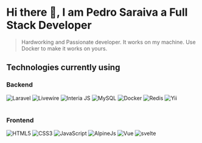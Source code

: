 # Hi there 👋, I am Pedro Saraiva a Full Stack Developer

> Hardworking and Passionate developer.
> It works on my machine. Use Docker to make it works on yours.

## Technologies currently using

### Backend

<div>
  <img  alt="Laravel" src="https://img.shields.io/badge/laravel-%2343853D.svg?style=for-the-badge&logo=laravel&logoColor=white"/>
  <img  alt="Livewire" src="https://img.shields.io/badge/livewire-%23593d88.svg?style=for-the-badge&logo=livewire&logoColor=white"/>
  <img  alt="Interia JS" src="https://img.shields.io/badge/inertia-js-%231572B6.svg?style=for-the-badge&logo=inertia&logoColor=white"/>
  <img  alt="MySQL" src="https://img.shields.io/badge/mysql-%231572B6.svg?style=for-the-badge&logo=mysql&logoColor=white"/>
  <img  alt="Docker" src ="https://img.shields.io/badge/docker-%234ea94b.svg?style=for-the-badge&logo=docker&logoColor=white"/>
  <img  alt="Redis" src="https://img.shields.io/badge/redis-%23DD0031.svg?style=for-the-badge&logo=redis&logoColor=white"/>  
  <img  alt="Yii" src="https://img.shields.io/badge/Yii Framework-%23404d59.svg?style=for-the-badge&logo=yii-framework&logoColor=%2361DAFB"/>
</div>

<br>

### Frontend

<div>
  <img  alt="HTML5" src="https://img.shields.io/badge/html5-%23E34F26.svg?style=for-the-badge&logo=html5&logoColor=white"/>
  <img  alt="CSS3" src="https://img.shields.io/badge/css3-%231572B6.svg?style=for-the-badge&logo=css3&logoColor=white"/>
  <img  alt="JavaScript" src="https://img.shields.io/badge/javascript-%23323330.svg?style=for-the-badge&logo=javascript&logoColor=%23F7DF1E"/>
  <img  alt="AlpineJs" src="https://img.shields.io/badge/alpine-js%23593d8.svg?style=for-the-badge&logo=Alpine.js&logoColor=white"/>
  <img  alt="Vue" src="https://img.shields.io/badge/vue-%234ea94b.svg?style=for-the-badge&logo=Vue.js&logoColor=%2361DAFB"/>
  <img  alt="svelte" src="https://img.shields.io/badge/svelte-%23DD0031.svg?style=for-the-badge&logo=svelte&logoColor=white"/>  
</div>
